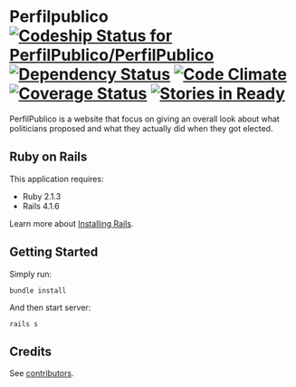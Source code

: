 Perfilpublico [ ![Codeship Status for PerfilPublico/PerfilPublico](https://www.codeship.io/projects/3bd6e630-4070-0132-97a3-22c854a48f3b/status)](https://www.codeship.io/projects/43881) [![Dependency Status](https://gemnasium.com/PerfilPublico/PerfilPublico.svg)](https://gemnasium.com/PerfilPublico/PerfilPublico) [![Code Climate](https://codeclimate.com/github/PerfilPublico/PerfilPublico/badges/gpa.svg)](https://codeclimate.com/github/PerfilPublico/PerfilPublico) [![Coverage Status](https://coveralls.io/repos/PerfilPublico/PerfilPublico/badge.png?branch=master)](https://coveralls.io/r/PerfilPublico/PerfilPublico?branch=master) [![Stories in Ready](https://badge.waffle.io/PerfilPublico/PerfilPublico.png?label=ready&title=Ready)](https://waffle.io/PerfilPublico/PerfilPublico)
================

PerfilPublico is a website that focus on giving an overall look about what politicians proposed and what they actually did when they got elected.

Ruby on Rails
-------------

This application requires:

- Ruby 2.1.3
- Rails 4.1.6

Learn more about [Installing Rails](http://railsapps.github.io/installing-rails.html).

Getting Started
---------------

Simply run:

```
bundle install
```

And then start server:

```
rails s
```

Credits
-------

See [contributors](https://github.com/PerfilPublico/PerfilPublico/graphs/contributors).
